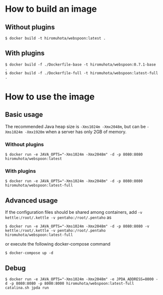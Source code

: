 # How to build an image

## Without plugins

```
$ docker build -t hiromuhota/webspoon:latest .
```

## With plugins

```
$ docker build -f ./Dockerfile-base -t hiromuhota/webspoon:0.7.1-base .
$ docker build -f ./Dockerfile-full -t hiromuhota/webspoon:latest-full .
```

# How to use the image

## Basic usage

The recommended Java heap size is `-Xms1024m -Xmx2048m`, but can be `-Xms1024m -Xmx1920m` when a server has only 2GB of memory.

### Without plugins

```
$ docker run -e JAVA_OPTS="-Xms1024m -Xmx2048m" -d -p 8080:8080 hiromuhota/webspoon:latest
```

### With plugins

```
$ docker run -e JAVA_OPTS="-Xms1024m -Xmx2048m" -d -p 8080:8080 hiromuhota/webspoon:latest-full
```

## Advanced usage

If the configuration files should be shared among containers, add `-v kettle:/root/.kettle -v pentaho:/root/.pentaho` as

```
$ docker run -e JAVA_OPTS="-Xms1024m -Xmx2048m" -d -p 8080:8080 -v kettle:/root/.kettle -v pentaho:/root/.pentaho hiromuhota/webspoon:latest-full
```

or execute the following docker-compose command

```
$ docker-compose up -d
```

## Debug

```
$ docker run -e JAVA_OPTS="-Xms1024m -Xmx2048m" -e JPDA_ADDRESS=8000 -d -p 8080:8080 -p 8000:8000 hiromuhota/webspoon:latest-full catalina.sh jpda run
```
